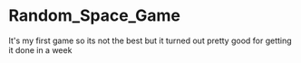 # Random_Space_Game

It's my first game so its not the best but it turned out pretty good for getting it done in a week
